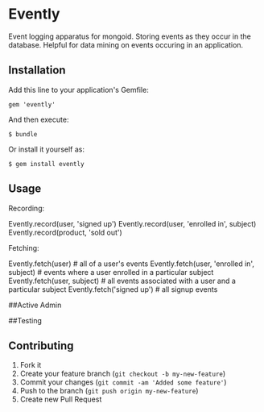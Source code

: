 # Evently

  Event logging apparatus for mongoid. Storing events as they occur in the database. Helpful for data mining on events occuring in an application.

## Installation

Add this line to your application's Gemfile:

    gem 'evently'

And then execute:

    $ bundle

Or install it yourself as:

    $ gem install evently

## Usage

Recording:

  Evently.record(user, 'signed up')
  Evently.record(user, 'enrolled in', subject)
  Evently.record(product, 'sold out')

Fetching:

  Evently.fetch(user)                               # all of a user's events
  Evently.fetch(user, 'enrolled in', subject)       # events where a user enrolled in a particular subject
  Evently.fetch(user, subject)                      # all events associated with a user and a particular subject
  Evently.fetch('signed up')                        # all signup events

##Active Admin


##Testing


## Contributing

1. Fork it
2. Create your feature branch (`git checkout -b my-new-feature`)
3. Commit your changes (`git commit -am 'Added some feature'`)
4. Push to the branch (`git push origin my-new-feature`)
5. Create new Pull Request
